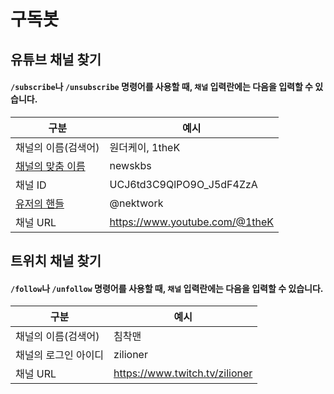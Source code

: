 # 구독봇
## 유튜브 채널 찾기
#### ``/subscribe``나 ``/unsubscribe`` 명령어를 사용할 때, ``채널`` 입력란에는 다음을 입력할 수 있습니다.
|구분|예시|
|-------|-|
|채널의 이름(검색어)|원더케이, 1theK|
|[채널의 맞춤 이름](https://support.google.com/youtube/answer/2657968?hl=ko)|newskbs|
|채널 ID|UCJ6td3C9QlPO9O_J5dF4ZzA|
|[유저의 핸들](https://support.google.com/youtube/answer/11585688?hl=ko)|@nektwork|
|채널 URL|https://www.youtube.com/@1theK|

## 트위치 채널 찾기
#### ``/follow``나 ``/unfollow`` 명령어를 사용할 때, ``채널`` 입력란에는 다음을 입력할 수 있습니다.
|구분|예시|
|-------|-|
|채널의 이름(검색어)|침착맨|
|채널의 로그인 아이디|zilioner|
|채널 URL|https://www.twitch.tv/zilioner|
